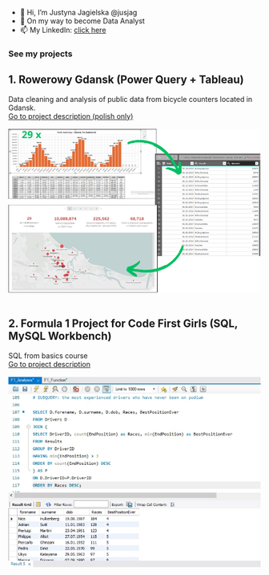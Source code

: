 - 👋 Hi, I’m Justyna Jagielska @jusjag
- 🌱 On my way to become Data Analyst
- 📫 My LinkedIn: <a href="https://www.linkedin.com/in/justynajagielska/">click here</a>

### See my projects

## 1. Rowerowy Gdansk (Power Query + Tableau)
Data cleaning and analysis of public data from bicycle counters located in Gdansk.<br>
<a href="https://github.com/jusjag/RowerowyGdansk">Go to project description (polish only)</a><br><br>
![RowerowyGdansk_header](https://raw.githubusercontent.com/jusjag/RowerowyGdansk/main/Screenshots/RG_GitHub_logo.png)
<br><br>
## 2. Formula 1 Project for Code First Girls (SQL, MySQL Workbench)
SQL from basics course<br>
<a href="https://github.com/jusjag/CodeFirstGirls_Formula1">Go to project description</a><br><br>
![CFG_F1_header](https://raw.githubusercontent.com/jusjag/CodeFirstGirls_Formula1/main/Project_Screenshots/3.2.Subquery2-code-output.jpg)

